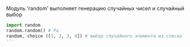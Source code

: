 Модуль 'random' выполняет генерацию случайных чисел и случайный выбор
```python
import random
random.random() # Ра
random, choice ([1, 2, 3, 4]) # выбор случайного элемента из списка
'''
